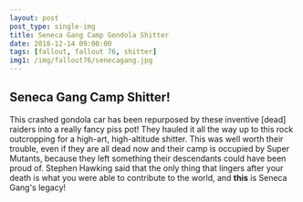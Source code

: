 ```yaml
---
layout: post
post_type: single-img
title: Seneca Gang Camp Gondola Shitter
date: 2018-12-14 09:00:00
tags: [fallout, fallout 76, shitter]
img1: /img/fallout76/senecagang.jpg
---
```

## Seneca Gang Camp Shitter!

This crashed gondola car has been repurposed by these inventive [dead] raiders into a really fancy piss pot! They hauled it all the way up to this rock outcropping for a high-art, high-altitude shitter. This was well worth their trouble, even if they are all dead now and their camp is occupied by Super Mutants, because they left something their descendants could have been proud of. Stephen Hawking said that the only thing that lingers after your death is what you were able to contribute to the world, and **this** is Seneca Gang's legacy!
